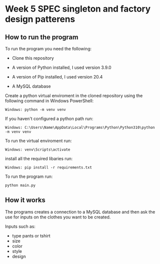 # Week 5 SPEC singleton and factory design patterens

## How to run the program

To run the program you need the following:

- Clone this repository

- A version of Python installed, I used version 3.9.0

- A version of Pip installed, I used version 20.4
- A MySQL database

Create a python virtual enviroment in the cloned repository using the following command in Windows PowerShell:

```
Windows: python -m venv venv
```

If you haven't configured a python path run:

```
Windows: C:\Users\Name\AppData\Local\Programs\Python\Python310\python -m venv venv
```

To run the virtual enviroment run:

```
Windows: venv\Scripts\activate
```

install all the required libaries run:

```
Windows: pip install -r requirements.txt
```

To run the program run:

```
python main.py
```

## How it works

The programs creates a connection to a MySQL database and
then ask the use for inputs on the clothes you want to be created.

Inputs such as:

- type pants or tshirt
- size
- color
- style
- design
